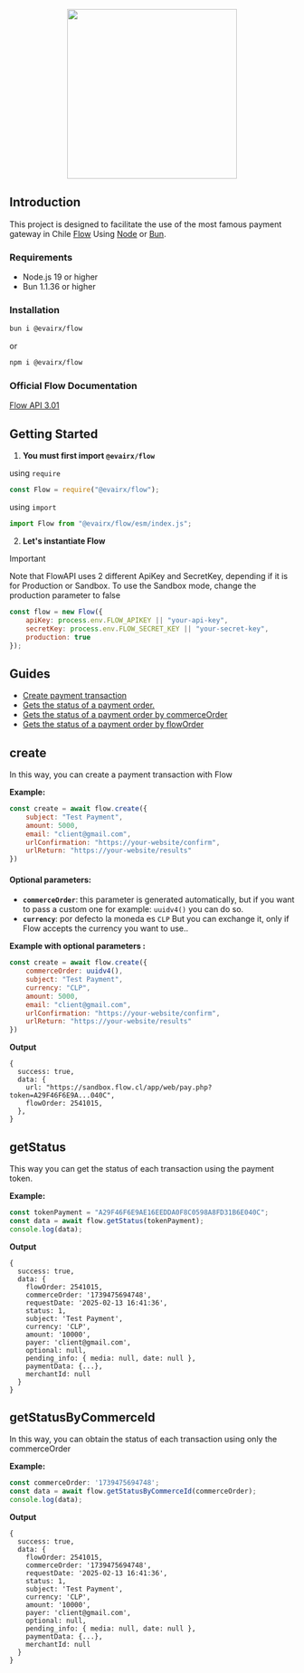 <p align="center">
<img src="https://www.flow.cl/images/header/logo-flow.svg" width="300px"></img>
</p>

## Introduction

This project is designed to facilitate the use of the most famous payment gateway in Chile [Flow](https://www.flow.cl/) Using [Node](https://nodejs.org/en) or [Bun](https://bun.sh/).

### Requirements
- Node.js 19 or higher 
- Bun 1.1.36 or higher

### Installation
```bash
bun i @evairx/flow
```
or
```bash
npm i @evairx/flow
```

### Official Flow Documentation
[Flow API 3.01](https://www.flow.cl/docs/api.html#)

## Getting Started
1. **You must first import  ``@evairx/flow``**

using `require`
```js
const Flow = require("@evairx/flow");
```
using `import`
```js
import Flow from "@evairx/flow/esm/index.js";
```
2. **Let's instantiate Flow**
> [!IMPORTANT] 
> Note that FlowAPI uses 2 different ApiKey and SecretKey, depending if it is for Production or Sandbox. To use the Sandbox mode, change the production parameter to false

```js
const flow = new Flow({
	apiKey: process.env.FLOW_APIKEY || "your-api-key",
	secretKey: process.env.FLOW_SECRET_KEY || "your-secret-key",
	production: true
});
```
## Guides
- [Create payment transaction](#create)
- [Gets the status of a payment order.](#getStatus)
- [Gets the status of a payment order by commerceOrder](#getStatusByCommerceId)
- [Gets the status of a payment order by flowOrder](#getStatusByFlowOrder)

## create
In this way, you can create a payment transaction with Flow

**Example:**
```js
const create = await flow.create({
	subject: "Test Payment",
	amount: 5000,
	email: "client@gmail.com",
	urlConfirmation: "https://your-website/confirm",
	urlReturn: "https://your-website/results"
})
```
#### Optional parameters:
- **``commerceOrder``**: this parameter is generated automatically, but if you want to pass a custom one for example: `uuidv4()`  you can do so.
- **``currency``**:  por defecto la moneda es ``CLP`` But you can exchange it, only if Flow accepts the currency you want to use..

**Example with optional parameters :**
```js
const create = await flow.create({
	commerceOrder: uuidv4(),
	subject: "Test Payment",
	currency: "CLP",
	amount: 5000,
	email: "client@gmail.com",
	urlConfirmation: "https://your-website/confirm",
	urlReturn: "https://your-website/results"
})
```
**Output**
```
{
  success: true,
  data: {
    url: "https://sandbox.flow.cl/app/web/pay.php?token=A29F46F6E9A...040C",
    flowOrder: 2541015,
  },
}
```
## getStatus
This way you can get the status of each transaction using the payment token.

**Example:**
```js
const tokenPayment = "A29F46F6E9AE16EEDDA0F8C0598A8FD31B6E040C";
const data = await flow.getStatus(tokenPayment);
console.log(data);
```
**Output**
```
{
  success: true,
  data: {
    flowOrder: 2541015,
    commerceOrder: '1739475694748',    
    requestDate: '2025-02-13 16:41:36',
    status: 1,
    subject: 'Test Payment',
    currency: 'CLP',
    amount: '10000',
    payer: 'client@gmail.com',
    optional: null,
    pending_info: { media: null, date: null },
    paymentData: {...},
    merchantId: null
  }
}
```

## getStatusByCommerceId
In this way, you can obtain the status of each transaction using only the commerceOrder

**Example:**
```js
const commerceOrder: '1739475694748';
const data = await flow.getStatusByCommerceId(commerceOrder);
console.log(data);
```
**Output**
```
{
  success: true,
  data: {
    flowOrder: 2541015,
    commerceOrder: '1739475694748',    
    requestDate: '2025-02-13 16:41:36',
    status: 1,
    subject: 'Test Payment',
    currency: 'CLP',
    amount: '10000',
    payer: 'client@gmail.com',
    optional: null,
    pending_info: { media: null, date: null },
    paymentData: {...},
    merchantId: null
  }
}
```